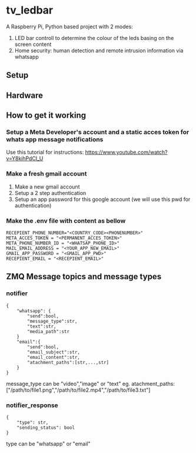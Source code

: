 # tv_ledbar
A Raspberry Pi, Python based project with 2 modes:
1. LED bar controll to determine the colour of the leds basing on the screen content 
2. Home security:  human detection and remote intrusion information via whatsapp 

## Setup 

## Hardware

## How to get it working

### Setup a Meta Developer's account and a static acces token for whats app message notifications

Use this tutorial for instructions:
https://www.youtube.com/watch?v=Y8kihPdCI_U

### Make a fresh gmail account
1. Make a new gmail account 
2. Setup a 2 step authentication
3. Setup an app password for this google account (we will use this pwd for authentication)
### Make the .env file with content as bellow

```
RECEPIENT_PHONE_NUMBER="<COUNTRY_CODE><PHONENUMBER>"
META_ACCES_TOKEN = "<PERMANENT_ACCES_TOKEN>"
META_PHONE_NUMBER_ID = "<WHATSAP_PHONE_ID>"
MAIL_EMAIL_ADDRESS = "<YOUR_APP_NEW_EMAIL>"
GMAIL_APP_PASSWORD = "<GMAIL_APP_PWD>"
RECEPIENT_EMAIL = "<RECEPIENT_EMAIL>"
```

## ZMQ Message topics and message types

### notifier
```
{
    "whatsapp": {
        "send":bool,
        "message_type":str,
        "text":str,
        "media_path":str
    }
    "email":{
        "send":bool,
        "email_subject":str,
        "email_content":str,
        "atachment_paths":[str,...,str]
    }
}
```
message_type can be "video","image" or "text"
eg. atachment_paths:["/path/to/file1.png","/path/to/file2.mp4","/path/to/file3.txt"]
### notifier_response
```
{
    "type": str,
    "sending_status": bool
}
```
type can be "whatsapp" or "email"

